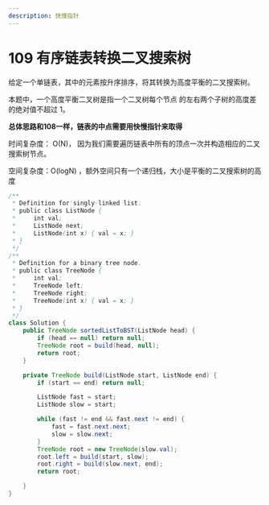 ```yaml
---
description: 快慢指针
---
```


# 109 有序链表转换二叉搜索树

给定一个单链表，其中的元素按升序排序，将其转换为高度平衡的二叉搜索树。

本题中，一个高度平衡二叉树是指一个二叉树每个节点 的左右两个子树的高度差的绝对值不超过 1。

**总体思路和108一样，链表的中点需要用快慢指针来取得**

时间复杂度： O\(N\)， 因为我们需要遍历链表中所有的顶点一次并构造相应的二叉搜索树节点。 

空间复杂度：O\(logN\) ，额外空间只有一个递归栈，大小是平衡的二叉搜索树的高度

```java
/**
 * Definition for singly-linked list.
 * public class ListNode {
 *     int val;
 *     ListNode next;
 *     ListNode(int x) { val = x; }
 * }
 */
/**
 * Definition for a binary tree node.
 * public class TreeNode {
 *     int val;
 *     TreeNode left;
 *     TreeNode right;
 *     TreeNode(int x) { val = x; }
 * }
 */
class Solution {
    public TreeNode sortedListToBST(ListNode head) {
        if (head == null) return null;
        TreeNode root = build(head, null);
        return root;
    }

    private TreeNode build(ListNode start, ListNode end) {
        if (start == end) return null;

        ListNode fast = start;
        ListNode slow = start;

        while (fast != end && fast.next != end) {
            fast = fast.next.next;
            slow = slow.next;
        }
        TreeNode root = new TreeNode(slow.val);
        root.left = build(start, slow);
        root.right = build(slow.next, end);
        return root;

    }
}
```

